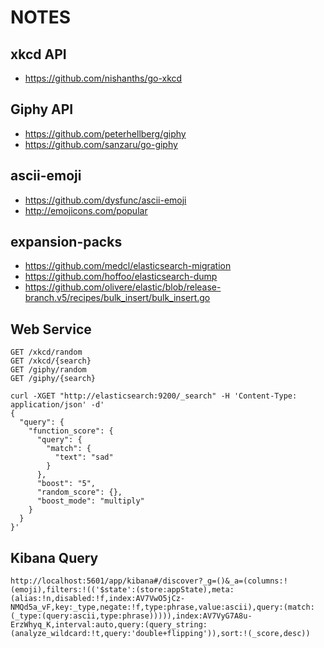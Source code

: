 NOTES
=====

xkcd API
--------

-	https://github.com/nishanths/go-xkcd

Giphy API
---------

-	https://github.com/peterhellberg/giphy
-	https://github.com/sanzaru/go-giphy

ascii-emoji
-----------

-	https://github.com/dysfunc/ascii-emoji
-	http://emojicons.com/popular

expansion-packs
---------------

- https://github.com/medcl/elasticsearch-migration
- https://github.com/hoffoo/elasticsearch-dump
- https://github.com/olivere/elastic/blob/release-branch.v5/recipes/bulk_insert/bulk_insert.go

Web Service
-----------

```
GET /xkcd/random
GET /xkcd/{search}
GET /giphy/random
GET /giphy/{search}
```

```
curl -XGET "http://elasticsearch:9200/_search" -H 'Content-Type: application/json' -d'
{
  "query": {
    "function_score": {
      "query": {
        "match": {
          "text": "sad"
        }
      },
      "boost": "5",
      "random_score": {},
      "boost_mode": "multiply"
    }
  }
}'
```

Kibana Query
------------

```
http://localhost:5601/app/kibana#/discover?_g=()&_a=(columns:!(emoji),filters:!(('$state':(store:appState),meta:(alias:!n,disabled:!f,index:AV7VwO5jCz-NMQd5a_vF,key:_type,negate:!f,type:phrase,value:ascii),query:(match:(_type:(query:ascii,type:phrase))))),index:AV7VyG7A8u-ErzWhyq_K,interval:auto,query:(query_string:(analyze_wildcard:!t,query:'double+flipping')),sort:!(_score,desc))
```
